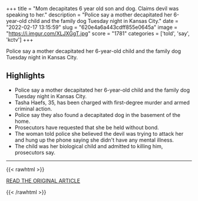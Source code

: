 +++
title = "Mom decapitates 6 year old son and dog. Claims devil was speaking to her."
description = "Police say a mother decapitated her 6-year-old child and the family dog Tuesday night in Kansas City."
date = "2022-02-17 13:15:59"
slug = "620e4a6a443cdff855e0645a"
image = "https://i.imgur.com/XLJXGgT.jpg"
score = "1781"
categories = ['told', 'say', 'kctv']
+++

Police say a mother decapitated her 6-year-old child and the family dog Tuesday night in Kansas City.

## Highlights

- Police say a mother decapitated her 6-year-old child and the family dog Tuesday night in Kansas City.
- Tasha Haefs, 35, has been charged with first-degree murder and armed criminal action.
- Police say they also found a decapitated dog in the basement of the home.
- Prosecutors have requested that she be held without bond.
- The woman told police she believed the devil was trying to attack her and hung up the phone saying she didn't have any mental illness.
- The child was her biological child and admitted to killing him, prosecutors say.

---

{{< rawhtml >}}
  <p class="article-category">
    <a target="_blank" href="https://www.fox19.com/2022/02/17/mom-decapitates-6-year-old-son-dog-claims-devil-was-speaking-her-police-say/">READ THE ORIGINAL ARTICLE</a>
  </p>
{{< /rawhtml >}}
